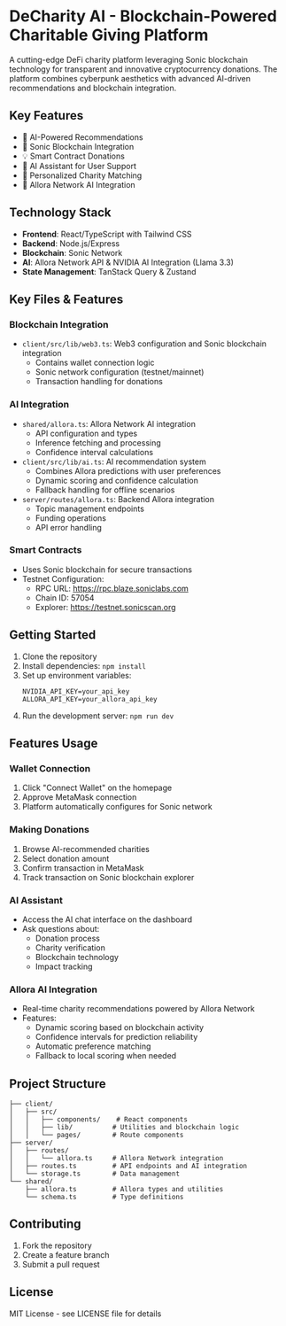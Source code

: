 # DeCharity AI - Blockchain-Powered Charitable Giving Platform

A cutting-edge DeFi charity platform leveraging Sonic blockchain technology for transparent and innovative cryptocurrency donations. The platform combines cyberpunk aesthetics with advanced AI-driven recommendations and blockchain integration.

## Key Features

- 🤖 AI-Powered Recommendations
- 🔗 Sonic Blockchain Integration
- 💡 Smart Contract Donations
- 💬 AI Assistant for User Support
- 🎯 Personalized Charity Matching
- 🧠 Allora Network AI Integration

## Technology Stack

- **Frontend**: React/TypeScript with Tailwind CSS
- **Backend**: Node.js/Express
- **Blockchain**: Sonic Network
- **AI**: Allora Network API & NVIDIA AI Integration (Llama 3.3)
- **State Management**: TanStack Query & Zustand

## Key Files & Features

### Blockchain Integration
- `client/src/lib/web3.ts`: Web3 configuration and Sonic blockchain integration
  - Contains wallet connection logic
  - Sonic network configuration (testnet/mainnet)
  - Transaction handling for donations

### AI Integration
- `shared/allora.ts`: Allora Network AI integration
  - API configuration and types
  - Inference fetching and processing
  - Confidence interval calculations
- `client/src/lib/ai.ts`: AI recommendation system
  - Combines Allora predictions with user preferences
  - Dynamic scoring and confidence calculation
  - Fallback handling for offline scenarios
- `server/routes/allora.ts`: Backend Allora integration
  - Topic management endpoints
  - Funding operations
  - API error handling

### Smart Contracts
- Uses Sonic blockchain for secure transactions
- Testnet Configuration:
  - RPC URL: https://rpc.blaze.soniclabs.com
  - Chain ID: 57054
  - Explorer: https://testnet.sonicscan.org

## Getting Started

1. Clone the repository
2. Install dependencies: `npm install`
3. Set up environment variables:
   ```
   NVIDIA_API_KEY=your_api_key
   ALLORA_API_KEY=your_allora_api_key
   ```
4. Run the development server: `npm run dev`

## Features Usage

### Wallet Connection
1. Click "Connect Wallet" on the homepage
2. Approve MetaMask connection
3. Platform automatically configures for Sonic network

### Making Donations
1. Browse AI-recommended charities
2. Select donation amount
3. Confirm transaction in MetaMask
4. Track transaction on Sonic blockchain explorer

### AI Assistant
- Access the AI chat interface on the dashboard
- Ask questions about:
  - Donation process
  - Charity verification
  - Blockchain technology
  - Impact tracking

### Allora AI Integration
- Real-time charity recommendations powered by Allora Network
- Features:
  - Dynamic scoring based on blockchain activity
  - Confidence intervals for prediction reliability
  - Automatic preference matching
  - Fallback to local scoring when needed

## Project Structure

```
├── client/
│   ├── src/
│   │   ├── components/    # React components
│   │   ├── lib/          # Utilities and blockchain logic
│   │   └── pages/        # Route components
├── server/
│   ├── routes/
│   │   └── allora.ts     # Allora Network integration
│   ├── routes.ts         # API endpoints and AI integration
│   └── storage.ts        # Data management
└── shared/
    ├── allora.ts         # Allora types and utilities
    └── schema.ts         # Type definitions
```

## Contributing

1. Fork the repository
2. Create a feature branch
3. Submit a pull request

## License

MIT License - see LICENSE file for details